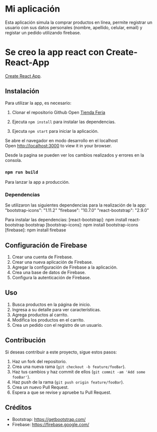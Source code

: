 # Mi aplicación

Esta aplicación simula la comprar productos en línea, permite registrar un usuario con sus datos personales (nombre, apellido, celular, email) y registar un pedido utilizando firebase.

# Se creo la app react con Create-React-App

[Create React App](https://github.com/facebook/create-react-app).

## Instalación

Para utilizar la app, es necesario:

1. Clonar el repositorio Github
Open [Tienda Feria](https://github.com/ishmaelquinteros/PreEntrega1-Quinteros.git)

2. Ejecuta `npm install` para instalar las dependencias.
3. Ejecuta `npm start` para iniciar la aplicación.

Se abre el navegador en modo desarrollo en el localhost\
Open [http://localhost:3000](http://localhost:3000) to view it in your browser.

Desde la pagina se pueden ver los cambios realizados y errores en la consola.

### `npm run build`

Para lanzar la app a producción.

### Dependencias

Se utilizaron las siguientes dependencias para la realización de la app:
    "bootstrap-icons": "1.11.2"
    "firebase": "10.7.0"
    "react-bootstrap": "2.9.0"

Para instalar las dependencias:
[react-bootstrap]: npm install react-bootstrap bootstrap
[bootstrap-icons]: npm install bootstrap-icons
[firebase]: npm install firebase

## Configuración de Firebase

1. Crear una cuenta de Firebase.
2. Crear una nueva aplicación de Firebase.
3. Agregar la configuración de Firebase a la aplicación.
4. Crea una base de datos de Firebase.
5. Configura la autenticación de Firebase.

## Uso

1. Busca productos en la página de inicio.
2. Ingresa a su detalle para ver características.
3. Agrega productos al carrito.
4. Modifica los productos en el carrito.
5. Crea un pedido con el registro de un usuario.

## Contribución

Si deseas contribuir a este proyecto, sigue estos pasos:

1. Haz un fork del repositorio.
2. Crea una nueva rama (`git checkout -b feature/fooBar`).
3. Haz tus cambios y haz commit de ellos (`git commit -am 'Add some fooBar'`).
4. Haz push de la rama (`git push origin feature/fooBar`).
5. Crea un nuevo Pull Request.
6. Espera a que se revise y apruebe tu Pull Request.

## Créditos

- Bootstrap: https://getbootstrap.com/
- Firebase: https://firebase.google.com/

